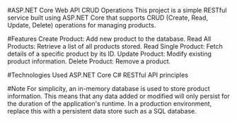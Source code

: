 #ASP.NET Core Web API CRUD Operations
This project is a simple RESTful service built using ASP.NET Core that supports CRUD (Create, Read, Update, Delete) operations for managing products.

#Features
Create Product: Add new product to the database.
Read All Products: Retrieve a list of all products stored.
Read Single Product: Fetch details of a specific product by its ID.
Update Product: Modify existing product information.
Delete Product: Remove a product.

#Technologies Used
ASP.NET Core
C#
RESTful API principles

#Note
For simplicity, an in-memory database is used to store product information. This means that any data added or modified will only persist for the duration of the application's runtime. In a production environment, replace this with a persistent data store such as a SQL database.
